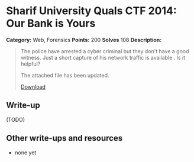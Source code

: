 # Sharif University Quals CTF 2014: Our Bank is Yours

**Category:** Web, Forensics
**Points:** 200
**Solves** 108
**Description:**

> The police have arrested a cyber criminal but they don't have a good witness. Just a short capture of his network traffic is available . Is it helpful?
>
> The attached file has been updated.
>
> [Download](capture.pcap.gz)

## Write-up

(TODO)

## Other write-ups and resources

* none yet
